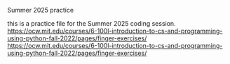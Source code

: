 Summer 2025 practice

this is a practice file for the Summer 2025 coding session.
https://ocw.mit.edu/courses/6-100l-introduction-to-cs-and-programming-using-python-fall-2022/pages/finger-exercises/
https://ocw.mit.edu/courses/6-100l-introduction-to-cs-and-programming-using-python-fall-2022/pages/finger-exercises/
